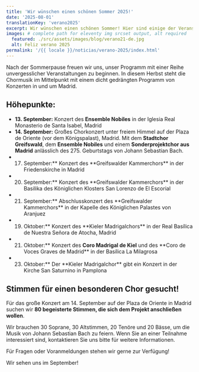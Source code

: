 ```yaml
---
title: 'Wir wünschen einen schönen Sommer 2025!'
date: '2025-08-01'
translationKey: 'verano2025'
excerpt: Wir wünschen einen schönen Sommer! Hier sind einige der Veranstaltungen, die wir für die Rückkehr aus den Ferien vorbereiten.
images: # complete path for eleventy img srcset output, alt required
  featured: ./src/assets/images/blog/verano21-de.jpg
  alt: Feliz verano 2025
permalink: '/{{ locale }}/noticias/verano-2025/index.html'
---
```


Nach der Sommerpause freuen wir uns, unser Programm mit einer Reihe unvergesslicher Veranstaltungen zu beginnen. In diesem Herbst steht die Chormusik im Mittelpunkt mit einem dicht gedrängten Programm von Konzerten in und um Madrid.

## Höhepunkte:

- **13. September:** Konzert des **Ensemble Nobiles** in der Iglesia Real Monasterio de Santa Isabel, Madrid
- **14. September:** Großes Chorkonzert unter freiem Himmel auf der Plaza de Oriente (vor dem Königspalast), Madrid. Mit dem **Stadtchor Greifswald**, dem **Ensemble Nobiles** und einem **Sonderprojektchor aus Madrid** anlässlich des 275. Geburtstags von Johann Sebastian Bach.
- 17. September:** Konzert des **Greifswalder Kammerchors\*\* in der Friedenskirche in Madrid
- 20. September:** Konzert des **Greifswalder Kammerchors\*\* in der Basilika des Königlichen Klosters San Lorenzo de El Escorial
- 21. September:** Abschlusskonzert des **Greifswalder Kammerchors\*\* in der Kapelle des Königlichen Palastes von Aranjuez
- 19. Oktober:** Konzert des **Kieler Madrigalchors\*\* in der Real Basílica de Nuestra Señora de Atocha, Madrid
- 21. Oktober:** Konzert des **Coro Madrigal de Kiel** und des **Coro de Voces Graves de Madrid\*\* in der Basílica La Milagrosa
- 23. Oktober:** Der **Kieler Madrigalchor\*\* gibt ein Konzert in der Kirche San Saturnino in Pamplona

## Stimmen für einen besonderen Chor gesucht!

Für das große Konzert am 14. September auf der Plaza de Oriente in Madrid suchen wir **80 begeisterte Stimmen, die sich dem Projekt anschließen wollen**.

Wir brauchen 30 Soprane, 30 Altstimmen, 20 Tenöre und 20 Bässe, um die Musik von Johann Sebastian Bach zu feiern. Wenn Sie an einer Teilnahme interessiert sind, kontaktieren Sie uns bitte für weitere Informationen.

Für Fragen oder Voranmeldungen stehen wir gerne zur Verfügung!

Wir sehen uns im September!
